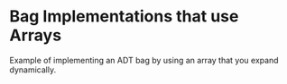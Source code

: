 # Bag Implementations that use Arrays
Example of implementing an ADT bag by using an array that you expand dynamically.
